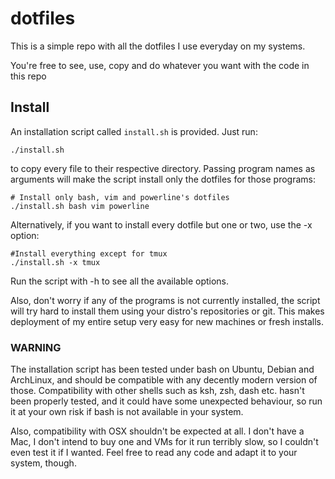 # dotfiles

This is a simple repo with all the dotfiles I use everyday on my systems.

You're free to see, use, copy and do whatever you want with the code in this repo


## Install
An installation script called `install.sh` is provided. Just run:
```
./install.sh
```
to copy every file to their respective directory. Passing program names as arguments will make the script install only the dotfiles for those programs:
```
# Install only bash, vim and powerline's dotfiles
./install.sh bash vim powerline
```
Alternatively, if you want to install every dotfile but one or two, use the -x option:
```
#Install everything except for tmux
./install.sh -x tmux
```
Run the script with -h to see all the available options.

Also, don't worry if any of the programs is not currently installed, the script will try hard to install them using your distro's repositories or git. This makes deployment of my entire setup very easy for new machines or fresh installs.

### WARNING
The installation script has been tested under bash on Ubuntu, Debian and ArchLinux,  and should be compatible with any decently modern version of those. Compatibility with other shells such as ksh, zsh, dash etc. hasn't been properly tested, and it could have some unexpected behaviour, so run it at your own risk if bash is not available in your system.

Also, compatibility with OSX shouldn't be expected at all. I don't have a Mac, I don't intend to buy one and VMs for it run terribly slow, so I couldn't even test it if I wanted. Feel free to read any code and adapt it to your system, though.
